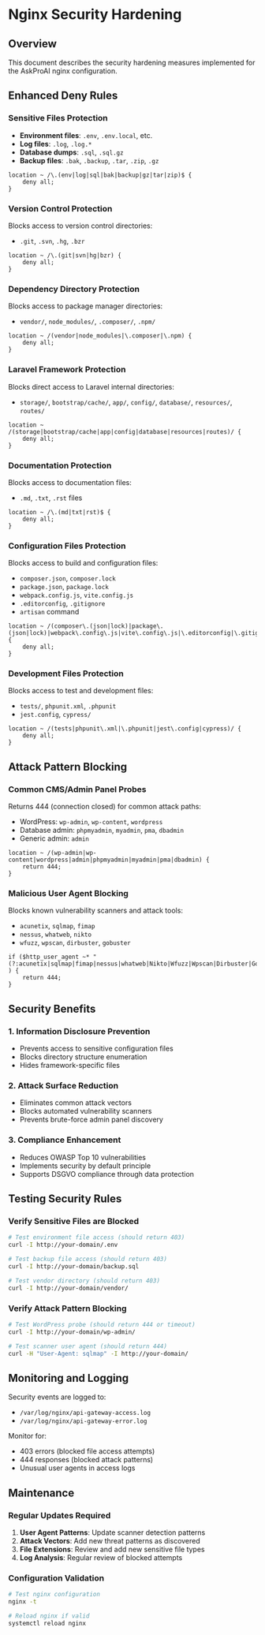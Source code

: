 # Nginx Security Hardening

## Overview
This document describes the security hardening measures implemented for the AskProAI nginx configuration.

## Enhanced Deny Rules

### Sensitive Files Protection
- **Environment files**: `.env`, `.env.local`, etc.
- **Log files**: `.log`, `.log.*`
- **Database dumps**: `.sql`, `.sql.gz`
- **Backup files**: `.bak`, `.backup`, `.tar`, `.zip`, `.gz`

```nginx
location ~ /\.(env|log|sql|bak|backup|gz|tar|zip)$ {
    deny all;
}
```

### Version Control Protection
Blocks access to version control directories:
- `.git`, `.svn`, `.hg`, `.bzr`

```nginx
location ~ /\.(git|svn|hg|bzr) {
    deny all;
}
```

### Dependency Directory Protection
Blocks access to package manager directories:
- `vendor/`, `node_modules/`, `.composer/`, `.npm/`

```nginx
location ~ /(vendor|node_modules|\.composer|\.npm) {
    deny all;
}
```

### Laravel Framework Protection
Blocks direct access to Laravel internal directories:
- `storage/`, `bootstrap/cache/`, `app/`, `config/`, `database/`, `resources/`, `routes/`

```nginx
location ~ /(storage|bootstrap/cache|app|config|database|resources|routes)/ {
    deny all;
}
```

### Documentation Protection
Blocks access to documentation files:
- `.md`, `.txt`, `.rst` files

```nginx
location ~ /\.(md|txt|rst)$ {
    deny all;
}
```

### Configuration Files Protection
Blocks access to build and configuration files:
- `composer.json`, `composer.lock`
- `package.json`, `package.lock`
- `webpack.config.js`, `vite.config.js`
- `.editorconfig`, `.gitignore`
- `artisan` command

```nginx
location ~ /(composer\.(json|lock)|package\.(json|lock)|webpack\.config\.js|vite\.config\.js|\.editorconfig|\.gitignore|artisan)$ {
    deny all;
}
```

### Development Files Protection
Blocks access to test and development files:
- `tests/`, `phpunit.xml`, `.phpunit`
- `jest.config`, `cypress/`

```nginx
location ~ /(tests|phpunit\.xml|\.phpunit|jest\.config|cypress)/ {
    deny all;
}
```

## Attack Pattern Blocking

### Common CMS/Admin Panel Probes
Returns 444 (connection closed) for common attack paths:
- WordPress: `wp-admin`, `wp-content`, `wordpress`
- Database admin: `phpmyadmin`, `myadmin`, `pma`, `dbadmin`
- Generic admin: `admin`

```nginx
location ~ /(wp-admin|wp-content|wordpress|admin|phpmyadmin|myadmin|pma|dbadmin) {
    return 444;
}
```

### Malicious User Agent Blocking
Blocks known vulnerability scanners and attack tools:
- `acunetix`, `sqlmap`, `fimap`
- `nessus`, `whatweb`, `nikto`
- `wfuzz`, `wpscan`, `dirbuster`, `gobuster`

```nginx
if ($http_user_agent ~* "(?:acunetix|sqlmap|fimap|nessus|whatweb|Nikto|Wfuzz|Wpscan|Dirbuster|Gobuster|nikto)" ) {
    return 444;
}
```

## Security Benefits

### 1. Information Disclosure Prevention
- Prevents access to sensitive configuration files
- Blocks directory structure enumeration
- Hides framework-specific files

### 2. Attack Surface Reduction
- Eliminates common attack vectors
- Blocks automated vulnerability scanners
- Prevents brute-force admin panel discovery

### 3. Compliance Enhancement
- Reduces OWASP Top 10 vulnerabilities
- Implements security by default principle
- Supports DSGVO compliance through data protection

## Testing Security Rules

### Verify Sensitive Files are Blocked
```bash
# Test environment file access (should return 403)
curl -I http://your-domain/.env

# Test backup file access (should return 403)  
curl -I http://your-domain/backup.sql

# Test vendor directory (should return 403)
curl -I http://your-domain/vendor/
```

### Verify Attack Pattern Blocking
```bash
# Test WordPress probe (should return 444 or timeout)
curl -I http://your-domain/wp-admin/

# Test scanner user agent (should return 444)
curl -H "User-Agent: sqlmap" -I http://your-domain/
```

## Monitoring and Logging

Security events are logged to:
- `/var/log/nginx/api-gateway-access.log`
- `/var/log/nginx/api-gateway-error.log`

Monitor for:
- 403 errors (blocked file access attempts)
- 444 responses (blocked attack patterns)
- Unusual user agents in access logs

## Maintenance

### Regular Updates Required
1. **User Agent Patterns**: Update scanner detection patterns
2. **Attack Vectors**: Add new threat patterns as discovered
3. **File Extensions**: Review and add new sensitive file types
4. **Log Analysis**: Regular review of blocked attempts

### Configuration Validation
```bash
# Test nginx configuration
nginx -t

# Reload nginx if valid
systemctl reload nginx
```